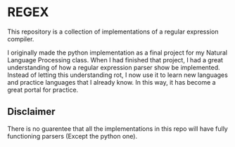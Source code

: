 # REGEX

This repository is a collection of implementations of a regular expression compiler.  

I originally made the python implementation as a final project for my Natural Language Processing class.  When I had finished that project, I had a great understanding of how a regular expression parser show be implemented.  Instead of letting this understanding rot, I now use it to learn new languages and practice languages that I already know.  In this way, it has become a great portal for practice.

## Disclaimer

There is no guarentee that all the implementations in this repo will have fully functioning parsers (Except the python one).  

